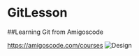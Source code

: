 # GitLesson

##Learning Git from Amigoscode

https://amigoscode.com/courses
![Design](https://github.com/sergjanvelyan/GitLesson/assets/132616366/cd15e3e5-47dc-4dbf-8a2b-cab448bf6030)
